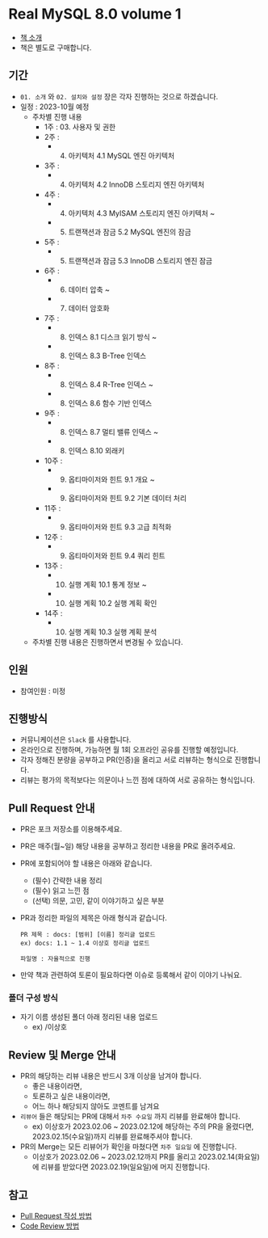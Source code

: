 # Real MySQL 8.0 volume 1

- [책 소개](https://www.yes24.com/Product/Goods/103415627)
- 책은 별도로 구매합니다.

## 기간

- `01. 소개` 와 `02. 설치와 설정` 장은 각자 진행하는 것으로 하겠습니다.
- 일정 : 2023-10월 예정
  - 주차별 진행 내용
    - 1주 :
      03. 사용자 및 권한
    - 2주 :
      - 04. 아키텍처 4.1 MySQL 엔진 아키텍처
    - 3주 :
      - 04. 아키텍처 4.2 InnoDB 스토리지 엔진 아키텍처
    - 4주 :
      - 04. 아키텍처 4.3 MyISAM 스토리지 엔진 아키텍처 ~
      - 05. 트랜잭션과 잠금 5.2 MySQL 엔진의 잠금
    - 5주 :
      - 05. 트랜잭션과 잠금 5.3 InnoDB 스토리지 엔진 잠금
    - 6주 :
      - 06. 데이터 압축 ~
      - 07. 데이터 암호화
    - 7주 :
      - 08. 인덱스 8.1 디스크 읽기 방식 ~
      - 08. 인덱스 8.3 B-Tree 인덱스
    - 8주 :
      - 08. 인덱스 8.4 R-Tree 인덱스 ~
      - 08. 인덱스 8.6 함수 기반 인덱스
    - 9주 :
      - 08. 인덱스 8.7 멀티 밸류 인덱스 ~
      - 08. 인덱스 8.10 외래키
    - 10주 :
      - 09. 옵티마이저와 힌트 9.1 개요 ~
      - 09. 옵티마이저와 힌트 9.2 기본 데이터 처리
    - 11주 :
      - 09. 옵티마이저와 힌트 9.3 고급 최적화
    - 12주 :
      - 09. 옵티마이저와 힌트 9.4 쿼리 힌트
    - 13주 :
      - 10. 실행 계획 10.1 통계 정보 ~
      - 10. 실행 계획 10.2 실행 계획 확인
    - 14주 :
      - 10. 실행 계획 10.3 실행 계획 분석
  - 주차별 진행 내용은 진행하면서 변경될 수 있습니다.

## 인원

- 참여인원 : 미정

## 진행방식

- 커뮤니케이션은 `Slack` 를 사용합니다.
- 온라인으로 진행하며, 가능하면 월 1회 오프라인 공유를 진행할 예정입니다.
- 각자 정해진 분량을 공부하고 PR(인증)을 올리고 서로 리뷰하는 형식으로 진행합니다.
- 리뷰는 평가의 목적보다는 의문이나 느낀 점에 대하여 서로 공유하는 형식입니다.

## Pull Request 안내

- PR은 포크 저장소를 이용해주세요.
- PR은 매주(월~일) 해당 내용을 공부하고 정리한 내용을 PR로 올려주세요.
- PR에 포함되어야 할 내용은 아래와 같습니다.
  - (필수) 간략한 내용 정리
  - (필수) 읽고 느낀 점
  - (선택) 의문, 고민, 같이 이야기하고 싶은 부분
- PR과 정리한 파일의 제목은 아래 형식과 같습니다.

  ```
  PR 제목 : docs: [범위] [이름] 정리글 업로드
  ex) docs: 1.1 ~ 1.4 이상호 정리글 업로드

  파일명 : 자율적으로 진행
  ```
- 만약 책과 관련하여 토론이 필요하다면 이슈로 등록해서 같이 이야기 나눠요.

### 폴더 구성 방식

- 자기 이름 생성된 폴더 아래 정리된 내용 업로드
  - ex) /이상호

## Review 및 Merge 안내

- PR의 해당하는 리뷰 내용은 반드시 3개 이상을 남겨야 합니다.
  - 좋은 내용이라면, 
  - 토론하고 싶은 내용이라면,
  - 어느 하나 해당되지 않아도 코멘트를 남겨요
- `리뷰어` 들은 해당되는 PR에 대해서 `차주 수요일` 까지 리뷰를 완료해야 합니다.
  - ex) 이상호가 2023.02.06 ~ 2023.02.12에 해당하는 주의 PR을 올렸다면, 2023.02.15(수요일)까지 리뷰를 완료해주셔야 합니다.
- PR의 Merge는 모든 리뷰어가 확인을 마쳤다면 `차주 일요일` 에 진행합니다.
  - 이상호가 2023.02.06 ~ 2023.02.12까지 PR를 올리고 2023.02.14(화요일)에 리뷰를 받았다면 2023.02.19(일요일)에 머지 진행합니다.

## 참고

- [Pull Request 작성 방법](https://github.com/bithumb-study/notification/blob/main/pull-request.md)
- [Code Review 방법](https://github.com/bithumb-study/notification/blob/main/code-review.md)
